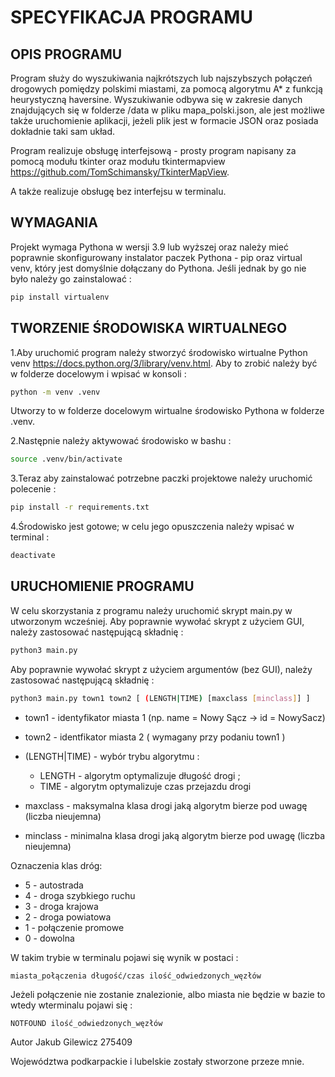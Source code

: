 # SPECYFIKACJA PROGRAMU

## OPIS PROGRAMU
Program służy do wyszukiwania najkrótszych lub najszybszych połączeń drogowych pomiędzy polskimi miastami, za pomocą algorytmu A* z funkcją heurystyczną haversine. Wyszukiwanie odbywa się w zakresie danych znajdujących się w folderze /data w pliku mapa_polski.json, ale jest możliwe także uruchomienie aplikacji, jeżeli plik jest w formacie JSON oraz posiada dokładnie taki sam układ.

Program realizuje obsługę interfejsową - prosty program napisany za pomocą modułu tkinter oraz modułu tkintermapview https://github.com/TomSchimansky/TkinterMapView.

A także realizuje obsługę bez interfejsu w terminalu.

## WYMAGANIA
Projekt wymaga Pythona w wersji 3.9 lub wyższej oraz należy mieć poprawnie skonfigurowany instalator paczek Pythona - pip oraz virtual venv, który jest domyślnie dołączany do Pythona. Jeśli jednak by go nie było należy go zainstalować : 
```bash
pip install virtualenv
```

## TWORZENIE ŚRODOWISKA WIRTUALNEGO
1.Aby uruchomić program należy stworzyć środowisko wirtualne Python venv https://docs.python.org/3/library/venv.html. Aby to zrobić należy być w folderze docelowym i wpisać w konsoli :

```bash
python -m venv .venv
```

Utworzy to w folderze docelowym wirtualne środowisko Pythona w folderze .venv.

2.Następnie należy aktywować środowisko w bashu :

```bash
source .venv/bin/activate
```

3.Teraz aby zainstalować potrzebne paczki projektowe należy uruchomić polecenie :

```bash
pip install -r requirements.txt
```

4.Środowisko jest gotowe; w celu jego opuszczenia należy wpisać w terminal :

```bash
deactivate
```

## URUCHOMIENIE PROGRAMU

W celu skorzystania z programu należy uruchomić skrypt main.py w utworzonym wcześniej. Aby poprawnie wywołać skrypt z użyciem GUI, należy zastosować następującą składnię :

```bash
python3 main.py
```

Aby poprawnie wywołać skrypt z użyciem argumentów (bez GUI), należy zastosować następującą składnię :
```bash
python3 main.py town1 town2 [ (LENGTH|TIME) [maxclass [minclass]] ]
```

- town1 - identyfikator miasta 1 (np. name = Nowy Sącz -> id = NowySacz)

- town2 - identfikator miasta 2 ( wymagany przy podaniu town1 )

- (LENGTH|TIME) - wybór trybu algorytmu :
    - LENGTH - algorytm optymalizuje długość drogi ;    
    - TIME - algorytm optymalizuje czas przejazdu drogi

- maxclass - maksymalna klasa drogi jaką algorytm bierze pod uwagę  (liczba nieujemna)

- minclass - minimalna klasa drogi jaką algorytm bierze pod uwagę (liczba nieujemna)


Oznaczenia klas dróg:

- 5 - autostrada
- 4 - droga szybkiego ruchu
- 3 - droga krajowa
- 2 - droga powiatowa
- 1 - połączenie promowe
- 0 - dowolna

W takim trybie w terminalu pojawi się wynik w postaci :

```
miasta_połączenia długość/czas ilość_odwiedzonych_węzłów 
```

Jeżeli połączenie nie zostanie znalezionie, albo miasta nie będzie w bazie to wtedy wterminalu pojawi się :

```
NOTFOUND ilość_odwiedzonych_węzłów 
```

Autor 
Jakub Gilewicz 275409

Województwa podkarpackie i lubelskie zostały stworzone przeze mnie.